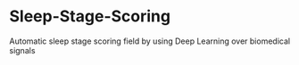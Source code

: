 # Sleep-Stage-Scoring
Automatic sleep stage scoring field by using Deep Learning over biomedical signals
